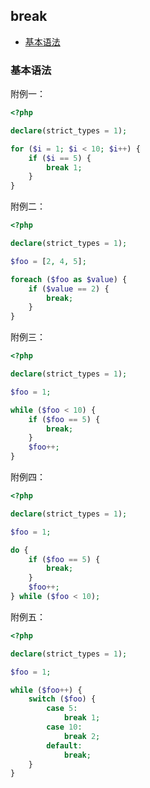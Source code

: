 ## break

* [基本语法](#基本语法)

### 基本语法

附例一：

```php
<?php

declare(strict_types = 1);

for ($i = 1; $i < 10; $i++) {
    if ($i == 5) {
        break 1;
    }
}

```

附例二：

```php
<?php

declare(strict_types = 1);

$foo = [2, 4, 5];

foreach ($foo as $value) {
    if ($value == 2) {
        break;
    }
}

```

附例三：

```php
<?php

declare(strict_types = 1);

$foo = 1;

while ($foo < 10) {
    if ($foo == 5) {
        break;
    }
    $foo++;
}

```

附例四：

```php
<?php

declare(strict_types = 1);

$foo = 1;

do {
    if ($foo == 5) {
        break;
    }
    $foo++;
} while ($foo < 10);

```

附例五：

```php
<?php

declare(strict_types = 1);

$foo = 1;

while ($foo++) {
    switch ($foo) {
        case 5:
            break 1;
        case 10:
            break 2;
        default:
            break;
    }
}

```

